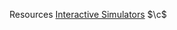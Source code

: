 Resources
[Interactive Simulators](https://phet.colorado.edu/en/simulations/category/chemistry)
$\c$
<!--stackedit_data:
eyJoaXN0b3J5IjpbLTk4NTIyMjg3NiwtMjExOTA4MTM2NV19
-->